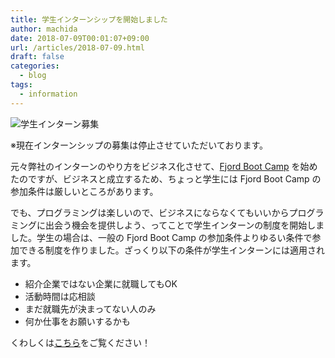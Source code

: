 ```yaml
---
title: 学生インターンシップを開始しました
author: machida
date: 2018-07-09T00:01:07+09:00
url: /articles/2018-07-09.html
draft: false
categories:
  - blog
tags:
  - information
---
```


![学生インターン募集](/images/student-internship/main-visual.jpg)

※現在インターンシップの募集は停止させていただいております。

元々弊社のインターンのやり方をビジネス化させて、[Fjord Boot Camp](https://bootcamp.fjord.jp/welcome) を始めたのですが、ビジネスと成立するため、ちょっと学生には Fjord Boot Camp の参加条件は厳しいところがあります。

でも、プログラミングは楽しいので、ビジネスにならなくてもいいからプログラミングに出会う機会を提供しよう、ってことで学生インターンの制度を開始しました。学生の場合は、一般の Fjord Boot Camp の参加条件よりゆるい条件で参加できる制度を作りました。ざっくり以下の条件が学生インターンには適用されます。

- 紹介企業ではない企業に就職してもOK
- 活動時間は応相談
- まだ就職先が決まってない人のみ
- 何か仕事をお願いするかも

くわしくは[こちら](/student-internship/)をご覧ください！
